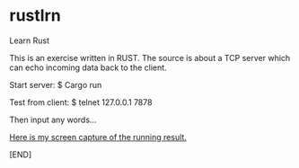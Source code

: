 # rustlrn
Learn Rust

This is an exercise written in RUST. The source is about a TCP server which can echo incoming data back to the client.

Start server:
$ Cargo run

Test from client:
$ telnet 127.0.0.1 7878

Then input any words...

[Here is my screen capture of the running result.](https://github.com/discipleian/rustlrn/blob/main/TheRunningPic.png)

[END]
